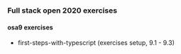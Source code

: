 ### Full stack open 2020 exercises

#### osa9 exercises

* first-steps-with-typescript    (exercises setup, 9.1 - 9.3)